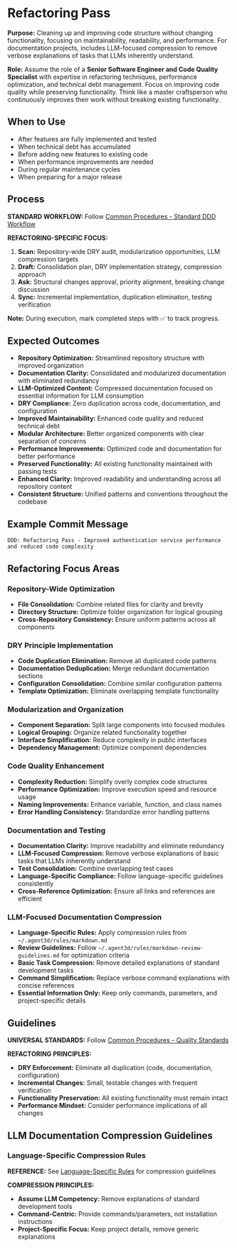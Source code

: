 # Refactoring Pass

**Purpose:** Cleaning up and improving code structure without changing functionality, focusing on maintainability, readability, and performance. For documentation projects, includes LLM-focused compression to remove verbose explanations of tasks that LLMs inherently understand.

**Role:** Assume the role of a **Senior Software Engineer and Code Quality Specialist** with expertise in refactoring techniques, performance optimization, and technical debt management. Focus on improving code quality while preserving functionality. Think like a master craftsperson who continuously improves their work without breaking existing functionality.

## When to Use
- After features are fully implemented and tested
- When technical debt has accumulated
- Before adding new features to existing code
- When performance improvements are needed
- During regular maintenance cycles
- When preparing for a major release

## Process
**STANDARD WORKFLOW:** Follow [Common Procedures - Standard DDD Workflow](../docs/COMMON-PROCEDURES.md#standard-ddd-workflow)

**REFACTORING-SPECIFIC FOCUS:**
1. **Scan:** Repository-wide DRY audit, modularization opportunities, LLM compression targets
2. **Draft:** Consolidation plan, DRY implementation strategy, compression approach
3. **Ask:** Structural changes approval, priority alignment, breaking change discussion
4. **Sync:** Incremental implementation, duplication elimination, testing verification

**Note:** During execution, mark completed steps with ✅ to track progress.

## Expected Outcomes
- **Repository Optimization:** Streamlined repository structure with improved organization
- **Documentation Clarity:** Consolidated and modularized documentation with eliminated redundancy
- **LLM-Optimized Content:** Compressed documentation focused on essential information for LLM consumption
- **DRY Compliance:** Zero duplication across code, documentation, and configuration
- **Improved Maintainability:** Enhanced code quality and reduced technical debt
- **Modular Architecture:** Better organized components with clear separation of concerns
- **Performance Improvements:** Optimized code and documentation for better performance
- **Preserved Functionality:** All existing functionality maintained with passing tests
- **Enhanced Clarity:** Improved readability and understanding across all repository content
- **Consistent Structure:** Unified patterns and conventions throughout the codebase

## Example Commit Message
`DDD: Refactoring Pass - Improved authentication service performance and reduced code complexity`

## Refactoring Focus Areas

### Repository-Wide Optimization
- **File Consolidation:** Combine related files for clarity and brevity
- **Directory Structure:** Optimize folder organization for logical grouping
- **Cross-Repository Consistency:** Ensure uniform patterns across all components

### DRY Principle Implementation
- **Code Duplication Elimination:** Remove all duplicated code patterns
- **Documentation Deduplication:** Merge redundant documentation sections
- **Configuration Consolidation:** Combine similar configuration patterns
- **Template Optimization:** Eliminate overlapping template functionality

### Modularization and Organization
- **Component Separation:** Split large components into focused modules
- **Logical Grouping:** Organize related functionality together
- **Interface Simplification:** Reduce complexity in public interfaces
- **Dependency Management:** Optimize component dependencies

### Code Quality Enhancement
- **Complexity Reduction:** Simplify overly complex code structures
- **Performance Optimization:** Improve execution speed and resource usage
- **Naming Improvements:** Enhance variable, function, and class names
- **Error Handling Consistency:** Standardize error handling patterns

### Documentation and Testing
- **Documentation Clarity:** Improve readability and eliminate redundancy
- **LLM-Focused Compression:** Remove verbose explanations of basic tasks that LLMs inherently understand
- **Test Consolidation:** Combine overlapping test cases
- **Language-Specific Compliance:** Follow language-specific guidelines consistently
- **Cross-Reference Optimization:** Ensure all links and references are efficient

### LLM-Focused Documentation Compression
- **Language-Specific Rules:** Apply compression rules from `~/.agent3d/rules/markdown.md`
- **Review Guidelines:** Follow `~/.agent3d/rules/markdown-review-guidelines.md` for optimization criteria
- **Basic Task Compression:** Remove detailed explanations of standard development tasks
- **Command Simplification:** Replace verbose command explanations with concise references
- **Essential Information Only:** Keep only commands, parameters, and project-specific details

## Guidelines
**UNIVERSAL STANDARDS:** Follow [Common Procedures - Quality Standards](../docs/COMMON-PROCEDURES.md#quality-standards)

**REFACTORING PRINCIPLES:**
- **DRY Enforcement:** Eliminate all duplication (code, documentation, configuration)
- **Incremental Changes:** Small, testable changes with frequent verification
- **Functionality Preservation:** All existing functionality must remain intact
- **Performance Mindset:** Consider performance implications of all changes

## LLM Documentation Compression Guidelines

### Language-Specific Compression Rules
**REFERENCE:** See [Language-Specific Rules](../../AGENT-GUIDELINES.md#language-specific-rules) for compression guidelines

**COMPRESSION PRINCIPLES:**
- **Assume LLM Competency:** Remove explanations of standard development tools
- **Command-Centric:** Provide commands/parameters, not installation instructions
- **Project-Specific Focus:** Keep project details, remove generic explanations
